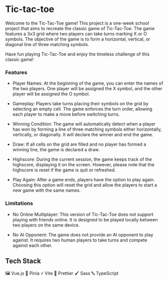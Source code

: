 # Tic-tac-toe

Welcome to the Tic-Tac-Toe game! This project is a one-week school project that aims to recreate the classic game of Tic-Tac-Toe. The game features a 3x3 grid where two players can take turns marking X or O symbols. The objective of the game is to form a horizontal, vertical, or diagonal line of three matching symbols.

Have fun playing Tic-Tac-Toe and enjoy the timeless challenge of this classic game!

### Features

- Player Names: At the beginning of the game, you can enter the names of the two players. One player will be assigned the X symbol, and the other player will be assigned the O symbol.

- Gameplay: Players take turns placing their symbols on the grid by selecting an empty cell. The game enforces the turn order, allowing each player to make a move before switching turns.

- Winning Condition: The game will automatically detect when a player has won by forming a line of three matching symbols either horizontally, vertically, or diagonally. It will declare the winner and end the game.

- Draw: If all cells on the grid are filled and no player has formed a winning line, the game is declared a draw.

- Highscore: During the current session, the game keeps track of the highscore, displaying it on the screen. However, please note that the highscore is reset if the game is quit or refreshed.

- Play Again: After a game ends, players have the option to play again. Choosing this option will reset the grid and allow the players to start a new game with the same names.

### Limitations

- No Online Multiplayer: This version of Tic-Tac-Toe does not support playing with friends online. It is designed to be played locally between two players on the same device.

- No AI Opponent: The game does not provide an AI opponent to play against. It requires two human players to take turns and compete against each other.

## Tech Stack

🖼️ Vue.js
📌 Pinia
⚡ Vite
🎨 Prettier
🖌️ Sass
🔤 TypeScript

